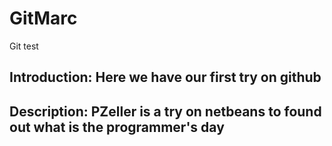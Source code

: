 # GitMarc
Git test
## Introduction: Here we have our first try on github
## Description: PZeller is a try on netbeans to found out what is the programmer's day
